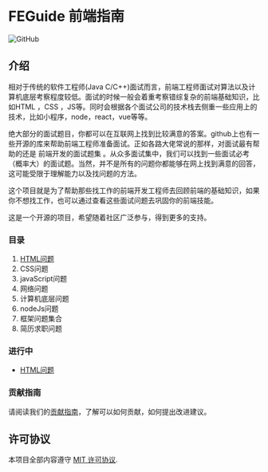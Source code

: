 # FEGuide 前端指南

![GitHub](https://img.shields.io/github/license/mashape/apistatus.svg)

## 介绍

相对于传统的软件工程师(Java C/C++)面试而言，前端工程师面试对算法以及计算机底层考察程度较低。面试的时候一般会着重考察错综复杂的前端基础知识，比如HTML ，CSS ，JS等。同时会根据各个面试公司的技术栈去侧重一些应用上的技术，比如小程序，node，react，vue等等。

绝大部分的面试题目，你都可以在互联网上找到比较满意的答案。github上也有一些开源的库来帮助前端工程师准备面试。正如各路大佬常说的那样，对面试最有帮助的还是 前端开发的面试题集 。从众多面试集中，我们可以找到一些面试必考（概率大）的面试题。当然，并不是所有的问题你都能够在网上找到满意的回答，这可能受限于理解能力以及找问题的方法。

这个项目就是为了帮助那些找工作的前端开发工程师去回顾前端的基础知识，如果你不想找工作，也可以通过查看这些面试问题去巩固你的前端技能。

这是一个开源的项目，希望随着社区广泛参与，得到更多的支持。


### 目录

1. [HTML问题](./HTML问题)
2. CSS问题
3. javaScript问题
4. 网络问题
5. 计算机底层问题
6. nodeJs问题
8. 框架问题集合
9. 简历求职问题

### 进行中

* [HTML问题](./HTML问题/html.md)

### 贡献指南

请阅读我们的[贡献指南](./CONTRIBUTING.md)，了解可以如何贡献，如何提出改进建议。

## 许可协议

本项目全部内容遵守 [MIT 许可协议](../../LICENSE).